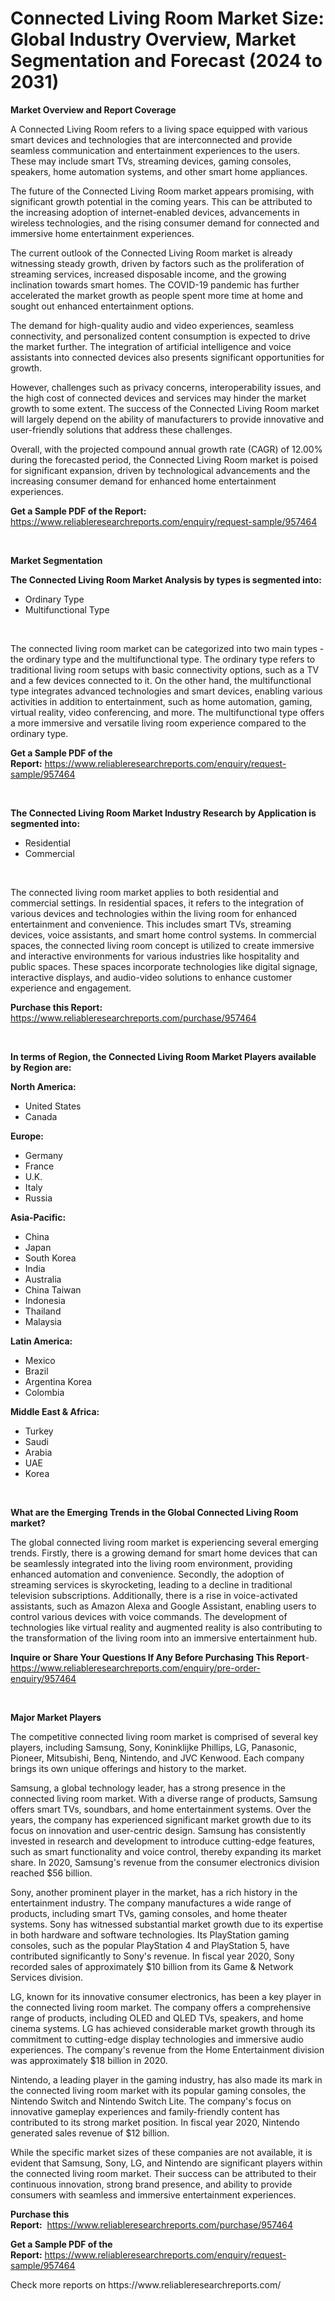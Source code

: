 <p><h1>Connected Living Room Market Size: Global Industry Overview, Market Segmentation and Forecast (2024 to 2031)</h1></p><p><strong>Market Overview and Report Coverage</strong></p>
<p><p>A Connected Living Room refers to a living space equipped with various smart devices and technologies that are interconnected and provide seamless communication and entertainment experiences to the users. These may include smart TVs, streaming devices, gaming consoles, speakers, home automation systems, and other smart home appliances.</p><p>The future of the Connected Living Room market appears promising, with significant growth potential in the coming years. This can be attributed to the increasing adoption of internet-enabled devices, advancements in wireless technologies, and the rising consumer demand for connected and immersive home entertainment experiences.</p><p>The current outlook of the Connected Living Room market is already witnessing steady growth, driven by factors such as the proliferation of streaming services, increased disposable income, and the growing inclination towards smart homes. The COVID-19 pandemic has further accelerated the market growth as people spent more time at home and sought out enhanced entertainment options.</p><p>The demand for high-quality audio and video experiences, seamless connectivity, and personalized content consumption is expected to drive the market further. The integration of artificial intelligence and voice assistants into connected devices also presents significant opportunities for growth.</p><p>However, challenges such as privacy concerns, interoperability issues, and the high cost of connected devices and services may hinder the market growth to some extent. The success of the Connected Living Room market will largely depend on the ability of manufacturers to provide innovative and user-friendly solutions that address these challenges.</p><p>Overall, with the projected compound annual growth rate (CAGR) of 12.00% during the forecasted period, the Connected Living Room market is poised for significant expansion, driven by technological advancements and the increasing consumer demand for enhanced home entertainment experiences.</p></p>
<p><strong>Get a Sample PDF of the Report:</strong> <a href="https://www.reliableresearchreports.com/enquiry/request-sample/957464">https://www.reliableresearchreports.com/enquiry/request-sample/957464</a></p>
<p>&nbsp;</p>
<p><strong>Market Segmentation</strong></p>
<p><strong>The Connected Living Room Market Analysis by types is segmented into:</strong></p>
<p><ul><li>Ordinary Type</li><li>Multifunctional Type</li></ul></p>
<p>&nbsp;</p>
<p><p>The connected living room market can be categorized into two main types - the ordinary type and the multifunctional type. The ordinary type refers to traditional living room setups with basic connectivity options, such as a TV and a few devices connected to it. On the other hand, the multifunctional type integrates advanced technologies and smart devices, enabling various activities in addition to entertainment, such as home automation, gaming, virtual reality, video conferencing, and more. The multifunctional type offers a more immersive and versatile living room experience compared to the ordinary type.</p></p>
<p><strong>Get a Sample PDF of the Report:</strong>&nbsp;<a href="https://www.reliableresearchreports.com/enquiry/request-sample/957464">https://www.reliableresearchreports.com/enquiry/request-sample/957464</a></p>
<p>&nbsp;</p>
<p><strong>The Connected Living Room Market Industry Research by Application is segmented into:</strong></p>
<p><ul><li>Residential</li><li>Commercial</li></ul></p>
<p>&nbsp;</p>
<p><p>The connected living room market applies to both residential and commercial settings. In residential spaces, it refers to the integration of various devices and technologies within the living room for enhanced entertainment and convenience. This includes smart TVs, streaming devices, voice assistants, and smart home control systems. In commercial spaces, the connected living room concept is utilized to create immersive and interactive environments for various industries like hospitality and public spaces. These spaces incorporate technologies like digital signage, interactive displays, and audio-video solutions to enhance customer experience and engagement.</p></p>
<p><strong>Purchase this Report:</strong>&nbsp; <a href="https://www.reliableresearchreports.com/purchase/957464">https://www.reliableresearchreports.com/purchase/957464</a></p>
<p>&nbsp;</p>
<p><strong>In terms of Region, the Connected Living Room Market Players available by Region are:</strong></p>
<p>
    <p> <strong> North America: </strong>
        <ul>
            <li>United States</li>
            <li>Canada</li>
        </ul>
        </p> 
    <p> <strong> Europe: </strong>
        <ul>
            <li>Germany</li>
            <li>France</li>
            <li>U.K.</li>
            <li>Italy</li>
            <li>Russia</li>
        </ul>
        </p> 
    <p> <strong> Asia-Pacific: </strong>
        <ul>
            <li>China</li>
            <li>Japan</li>
            <li>South Korea</li>
            <li>India</li>
            <li>Australia</li>
            <li>China Taiwan</li>
            <li>Indonesia</li>
            <li>Thailand</li>
            <li>Malaysia</li>
        </ul>
        </p> 
    <p> <strong> Latin America: </strong>
        <ul>
            <li>Mexico</li>
            <li>Brazil</li>
            <li>Argentina Korea</li>
            <li>Colombia</li>
        </ul>
        </p> 
    <p> <strong> Middle East & Africa: </strong>
        <ul>
            <li>Turkey</li>
            <li>Saudi</li>
            <li>Arabia</li>
            <li>UAE</li>
            <li>Korea</li>
        </ul>
    </p>
    </p>
<p>&nbsp;</p>
<p><strong>What are the Emerging Trends in the Global Connected Living Room market?</strong></p>
<p><p>The global connected living room market is experiencing several emerging trends. Firstly, there is a growing demand for smart home devices that can be seamlessly integrated into the living room environment, providing enhanced automation and convenience. Secondly, the adoption of streaming services is skyrocketing, leading to a decline in traditional television subscriptions. Additionally, there is a rise in voice-activated assistants, such as Amazon Alexa and Google Assistant, enabling users to control various devices with voice commands. The development of technologies like virtual reality and augmented reality is also contributing to the transformation of the living room into an immersive entertainment hub.</p></p>
<p><strong>Inquire or Share Your Questions If Any Before Purchasing This Report</strong>- <a href="https://www.reliableresearchreports.com/enquiry/pre-order-enquiry/957464">https://www.reliableresearchreports.com/enquiry/pre-order-enquiry/957464</a></p>
<p>&nbsp;</p>
<p><strong>Major Market Players</strong></p>
<p><p>The competitive connected living room market is comprised of several key players, including Samsung, Sony, Koninklijke Phillips, LG, Panasonic, Pioneer, Mitsubishi, Benq, Nintendo, and JVC Kenwood. Each company brings its own unique offerings and history to the market.</p><p>Samsung, a global technology leader, has a strong presence in the connected living room market. With a diverse range of products, Samsung offers smart TVs, soundbars, and home entertainment systems. Over the years, the company has experienced significant market growth due to its focus on innovation and user-centric design. Samsung has consistently invested in research and development to introduce cutting-edge features, such as smart functionality and voice control, thereby expanding its market share. In 2020, Samsung's revenue from the consumer electronics division reached $56 billion.</p><p>Sony, another prominent player in the market, has a rich history in the entertainment industry. The company manufactures a wide range of products, including smart TVs, gaming consoles, and home theater systems. Sony has witnessed substantial market growth due to its expertise in both hardware and software technologies. Its PlayStation gaming consoles, such as the popular PlayStation 4 and PlayStation 5, have contributed significantly to Sony's revenue. In fiscal year 2020, Sony recorded sales of approximately $10 billion from its Game & Network Services division.</p><p>LG, known for its innovative consumer electronics, has been a key player in the connected living room market. The company offers a comprehensive range of products, including OLED and QLED TVs, speakers, and home cinema systems. LG has achieved considerable market growth through its commitment to cutting-edge display technologies and immersive audio experiences. The company's revenue from the Home Entertainment division was approximately $18 billion in 2020.</p><p>Nintendo, a leading player in the gaming industry, has also made its mark in the connected living room market with its popular gaming consoles, the Nintendo Switch and Nintendo Switch Lite. The company's focus on innovative gameplay experiences and family-friendly content has contributed to its strong market position. In fiscal year 2020, Nintendo generated sales revenue of $12 billion.</p><p>While the specific market sizes of these companies are not available, it is evident that Samsung, Sony, LG, and Nintendo are significant players within the connected living room market. Their success can be attributed to their continuous innovation, strong brand presence, and ability to provide consumers with seamless and immersive entertainment experiences.</p></p>
<p><strong>Purchase this Report:</strong>&nbsp;&nbsp;<a href="https://www.reliableresearchreports.com/purchase/957464">https://www.reliableresearchreports.com/purchase/957464</a></p>
<p></p>
<p><strong>Get a Sample PDF of the Report:</strong>&nbsp;<a href="https://www.reliableresearchreports.com/enquiry/request-sample/957464">https://www.reliableresearchreports.com/enquiry/request-sample/957464</a></p>
<p>Check more reports on https://www.reliableresearchreports.com/</p>